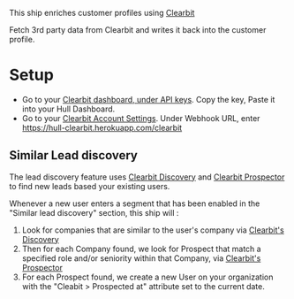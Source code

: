 This ship enriches customer profiles using [Clearbit](https://clearbit.com)

Fetch 3rd party data from Clearbit and writes it back into the customer profile.

# Setup

- Go to your [Clearbit dashboard, under API keys](https://dashboard.clearbit.com/keys). Copy the key, Paste it into your Hull Dashboard.
- Go to your [Clearbit Account Settings](https://dashboard.clearbit.com/account). Under Webhook URL, enter https://hull-clearbit.herokuapp.com/clearbit


## Similar Lead discovery

The lead discovery feature uses [Clearbit Discovery](https://clearbit.com/discovery) and [Clearbit Prospector](https://clearbit.com/prospector) to find new leads based your existing users.

Whenever a new user enters a segment that has been enabled in the "Similar lead discovery" section, this ship will :

1. Look for companies that are similar to the user's company via [Clearbit's Discovery](https://clearbit.com/discovery)
2. Then for each Company found, we look for Prospect that match a specified role and/or seniority within that Company, via [Clearbit's Prospector](https://clearbit.com/prospector)
3. For each Prospect found, we create a new User on your organization with the "Cleabit > Prospected at" attribute set to the current date.
